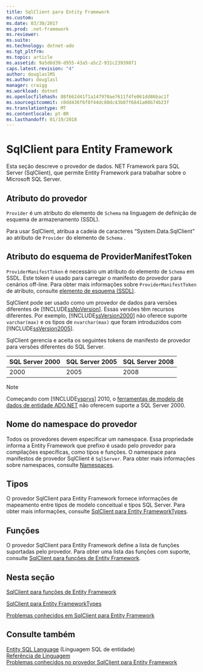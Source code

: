 ```yaml
---
title: SqlClient para Entity Framework
ms.custom: 
ms.date: 03/30/2017
ms.prod: .net-framework
ms.reviewer: 
ms.suite: 
ms.technology: dotnet-ado
ms.tgt_pltfrm: 
ms.topic: article
ms.assetid: 9a5d6d39-d955-43a5-a5c2-931c239398f1
caps.latest.revision: "4"
author: douglaslMS
ms.author: douglasl
manager: craigg
ms.workload: dotnet
ms.openlocfilehash: 08f662d41f1a147970ae7611f4fe061dd86bac1f
ms.sourcegitcommit: c0dd436f6f8f44dc80dc43b07f6841a00b74b23f
ms.translationtype: MT
ms.contentlocale: pt-BR
ms.lasthandoff: 01/19/2018
---
```

# <a name="sqlclient-for-the-entity-framework"></a>SqlClient para Entity Framework
Esta seção descreve o provedor de dados. NET Framework para SQL Server (SqlClient), que permite Entity Framework para trabalhar sobre o Microsoft SQL Server.  
  
## <a name="provider-schema-attribute"></a>Atributo do provedor  
 `Provider` é um atributo do elemento de `Schema` na linguagem de definição de esquema de armazenamento (SSDL).  
  
 Para usar SqlClient, atribua a cadeia de caracteres “System.Data.SqlClient” ao atributo de `Provider` do elemento de `Schema` .  
  
## <a name="providermanifesttoken-schema-attribute"></a>Atributo do esquema de ProviderManifestToken  
 `ProviderManifestToken` é necessário um atributo do elemento de `Schema` em SSDL. Este token é usado para carregar o manifesto do provedor para cenários off-line. Para obter mais informações sobre `ProviderManifestToken` de atributo, consulte [elemento de esquema (SSDL)](http://msdn.microsoft.com/library/fec75ae4-7f16-4421-9265-9dac61509222).  
  
 SqlClient pode ser usado como um provedor de dados para versões diferentes de [!INCLUDE[ssNoVersion](../../../../../includes/ssnoversion-md.md)]. Essas versões têm recursos diferentes. Por exemplo, [!INCLUDE[ssVersion2000](../../../../../includes/ssversion2000-md.md)] não oferece suporte `varchar(max)` e os tipos de `nvarchar(max)` que foram introduzidos com [!INCLUDE[ssVersion2005](../../../../../includes/ssversion2005-md.md)].  
  
 SqlClient gerencia e aceita os seguintes tokens de manifesto de provedor para versões diferentes do SQL Server.  
  
|SQL Server 2000|SQL Server 2005|SQL Server 2008|  
|-|-|-|  
|2000|2005|2008|  
  
> [!NOTE]
>  Começando com [!INCLUDE[vsprvs](../../../../../includes/vsprvs-md.md)] 2010, o [ferramentas de modelo de dados de entidade ADO.NET](http://msdn.microsoft.com/library/91076853-0881-421b-837a-f582f36be527) não oferecem suporte a SQL Server 2000.  
  
## <a name="provider-namespace-name"></a>Nome do namespace do provedor  
 Todos os provedores devem especificar um namespace. Essa propriedade informa a Entity Framework que prefixo é usado pelo provedor para compilações específicas, como tipos e funções. O namespace para manifestos de provedor SqlClient é `SqlServer`. Para obter mais informações sobre namespaces, consulte [Namespaces](../../../../../docs/framework/data/adonet/ef/language-reference/namespaces-entity-sql.md).  
  
## <a name="types"></a>Tipos  
 O provedor SqlClient para Entity Framework fornece informações de mapeamento entre tipos de modelo conceitual e tipos SQL Server. Para obter mais informações, consulte [SqlClient para Entity FrameworkTypes](../../../../../docs/framework/data/adonet/ef/sqlclient-for-ef-types.md).  
  
## <a name="functions"></a>Funções  
 O provedor SqlClient para Entity Framework define a lista de funções suportadas pelo provedor. Para obter uma lista das funções com suporte, consulte [SqlClient para funções de Entity Framework](../../../../../docs/framework/data/adonet/ef/sqlclient-for-ef-functions.md).  
  
## <a name="in-this-section"></a>Nesta seção  
 [SqlClient para funções de Entity Framework](../../../../../docs/framework/data/adonet/ef/sqlclient-for-ef-functions.md)  
  
 [SqlClient para Entity FrameworkTypes](../../../../../docs/framework/data/adonet/ef/sqlclient-for-ef-types.md)  
  
 [Problemas conhecidos em SqlClient para Entity Framework](../../../../../docs/framework/data/adonet/ef/known-issues-in-sqlclient-for-entity-framework.md)  
  
## <a name="see-also"></a>Consulte também  
 [Entity SQL Language](../../../../../docs/framework/data/adonet/ef/language-reference/entity-sql-language.md) (Linguagem SQL de entidade)  
 [Referência de Linguagem](../../../../../docs/framework/data/adonet/ef/language-reference/index.md)  
 [Problemas conhecidos no provedor SqlClient para Entity Framework](../../../../../docs/framework/data/adonet/ef/sqlclient-for-the-entity-framework.md)
